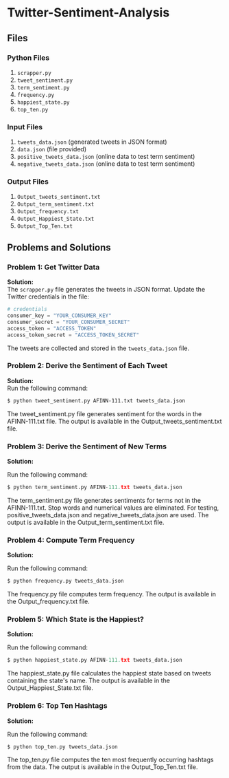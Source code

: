 # Twitter-Sentiment-Analysis
## Files

### Python Files
1. `scrapper.py`
2. `tweet_sentiment.py`
3. `term_sentiment.py`
4. `frequency.py`
5. `happiest_state.py`
6. `top_ten.py`

### Input Files
1. `tweets_data.json` (generated tweets in JSON format)
2. `data.json` (file provided)
3. `positive_tweets_data.json` (online data to test term sentiment)
4. `negative_tweets_data.json` (online data to test term sentiment)

### Output Files
1. `Output_tweets_sentiment.txt`
2. `Output_term_sentiment.txt`
3. `Output_frequency.txt`
4. `Output_Happiest_State.txt`
5. `Output_Top_Ten.txt`

## Problems and Solutions

### Problem 1: Get Twitter Data

**Solution:**  
The `scrapper.py` file generates the tweets in JSON format. Update the Twitter credentials in the file:

```python
# credentials
consumer_key = "YOUR_CONSUMER_KEY"
consumer_secret = "YOUR_CONSUMER_SECRET"
access_token = "ACCESS_TOKEN"
access_token_secret = "ACCESS_TOKEN_SECRET"
```

The tweets are collected and stored in the `tweets_data.json` file.

### Problem 2: Derive the Sentiment of Each Tweet

**Solution:**  
Run the following command:
```bash
$ python tweet_sentiment.py AFINN-111.txt tweets_data.json
```

The tweet_sentiment.py file generates sentiment for the words in the AFINN-111.txt file.
The output is available in the Output_tweets_sentiment.txt file.

### Problem 3: Derive the Sentiment of New Terms

**Solution:**  

Run the following command:
```python
$ python term_sentiment.py AFINN-111.txt tweets_data.json
```

The term_sentiment.py file generates sentiments for terms not in the AFINN-111.txt. Stop words and numerical values are eliminated. For testing, positive_tweets_data.json and negative_tweets_data.json are used.
The output is available in the Output_term_sentiment.txt file.

### Problem 4: Compute Term Frequency

**Solution:**  

Run the following command:
```python
$ python frequency.py tweets_data.json
```

The frequency.py file computes term frequency.
The output is available in the Output_frequency.txt file.

### Problem 5: Which State is the Happiest?

**Solution:** 

Run the following command:
```python
$ python happiest_state.py AFINN-111.txt tweets_data.json
```

The happiest_state.py file calculates the happiest state based on tweets containing the state's name.
The output is available in the Output_Happiest_State.txt file.

### Problem 6: Top Ten Hashtags

**Solution:** 

Run the following command:
```python
$ python top_ten.py tweets_data.json
```

The top_ten.py file computes the ten most frequently occurring hashtags from the data.
The output is available in the Output_Top_Ten.txt file.
